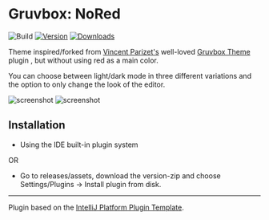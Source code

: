 # Gruvbox: NoRed

![Build](https://github.com/Lohni/gruvbox_nr/workflows/Build/badge.svg)
[![Version](https://img.shields.io/jetbrains/plugin/v/23675-gruvbox-nored.svg)]([com.github.lohni.gruvboxnr](https://plugins.jetbrains.com/plugin/23675-gruvbox-nored))
[![Downloads](https://img.shields.io/jetbrains/plugin/d/23675-gruvbox-nored.svg)]([https://plugins.jetbrains.com/plugin/PLUGIN_ID](https://plugins.jetbrains.com/plugin/23675-gruvbox-nored))

<!-- Plugin description -->
Theme inspired/forked from [Vincent Parizet's](https://github.com/Vincent-P/gruvbox-intellij-theme) well-loved [Gruvbox Theme](https://plugins.jetbrains.com/plugin/12310-gruvbox-theme) plugin , but without using red as a main color.

You can choose between light/dark mode in three different variations and the option to only change the look of the editor.
<!-- Plugin description end -->

![screenshot](https://plugins.jetbrains.com/files/23675/screenshot_aa2be24b-f9d3-47ec-a1ec-f2754765407c)
![screenshot](https://plugins.jetbrains.com/files/23675/screenshot_20638ce0-43d8-4376-b295-d8a483919bf7)

## Installation

- Using the IDE built-in plugin system

OR
- Go to releases/assets, download the version-zip and choose Settings/Plugins -> Install plugin from disk.
---
Plugin based on the [IntelliJ Platform Plugin Template][template].

[template]: https://github.com/JetBrains/intellij-platform-plugin-template
[docs:plugin-description]: https://plugins.jetbrains.com/docs/intellij/plugin-user-experience.html#plugin-description-and-presentation